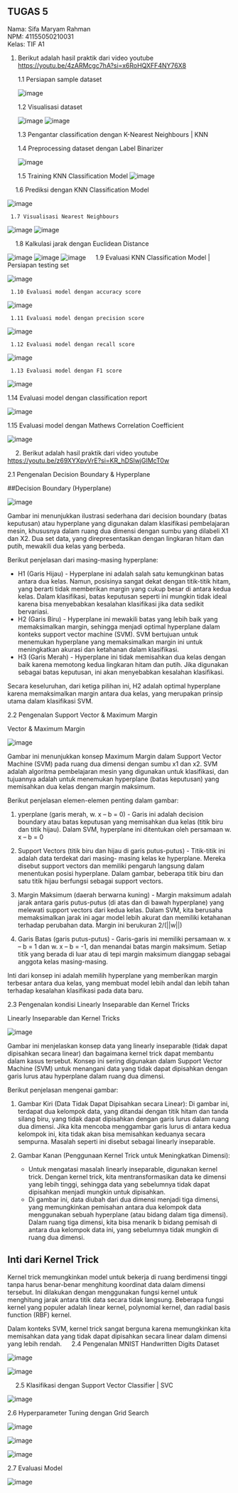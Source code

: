 ## TUGAS 5
Nama: Sifa Maryam Rahman<br>
NPM:	41155050210031<br>
Kelas:	TIF A1

1. Berikut adalah hasil praktik dari video youtube https://youtu.be/4zARMcgc7hA?si=x6RoHQXFF4NY76X8   

	 1.1 Persiapan sample dataset

   ![image](https://github.com/user-attachments/assets/4b1e3930-d8b5-428c-9ec9-e47ef400e15b)

	 1.2 Visualisasi dataset
 
   ![image](https://github.com/user-attachments/assets/4d54de92-3b74-4e2a-be09-a1c4003bcd6d)
   ![image](https://github.com/user-attachments/assets/9a4029de-7451-4b8e-bca3-a38f65bb1e2e)

	 1.3 Pengantar classification dengan K-Nearest Neighbours | KNN

   1.4 Preprocessing dataset dengan Label Binarizer

   ![image](https://github.com/user-attachments/assets/7a013906-598b-4927-8801-6c223cd18f62)

 
	 1.5 Training KNN Classification Model
   ![image](https://github.com/user-attachments/assets/77e43dc3-16ce-4c70-b204-84842a5403ab)

   1.6 Prediksi dengan KNN Classification Model

   ![image](https://github.com/user-attachments/assets/cb0184bc-88e1-4471-b7bb-428a1799767a)

	 1.7 Visualisasi Nearest Neighbours
 
   ![image](https://github.com/user-attachments/assets/298e4d2f-1fdd-46cd-a8a7-cc25e32f3cf2)
   ![image](https://github.com/user-attachments/assets/1f5f57a1-85c4-4a43-9975-b70553b2d0fb)

 
	 1.8 Kalkulasi jarak dengan Euclidean Distance
   
   ![image](https://github.com/user-attachments/assets/c0e377ff-90e3-4845-ac5a-0573fbcfaca4)
   ![image](https://github.com/user-attachments/assets/88035fa0-64f8-4824-ae76-bca66c2a0a48)
   ![image](https://github.com/user-attachments/assets/f551a114-9b7f-460e-840a-4b06dead858b)
 
	 1.9 Evaluasi KNN Classification Model | Persiapan testing set
   
   ![image](https://github.com/user-attachments/assets/ae1baf43-3494-44e0-b275-79a3389b2faf)

	 1.10 Evaluasi model dengan accuracy score
   
   ![image](https://github.com/user-attachments/assets/43725e03-e7bd-4309-9e41-ac8631b48490)

	 1.11 Evaluasi model dengan precision score

   ![image](https://github.com/user-attachments/assets/e820e924-6b1d-49e4-8ccc-e971460e9e4a)

	 1.12 Evaluasi model dengan recall score

   ![image](https://github.com/user-attachments/assets/498fa9f5-109c-474e-bddc-85cbf008f28c)

	 1.13 Evaluasi model dengan F1 score

   ![image](https://github.com/user-attachments/assets/0e8c7b83-8087-4f41-8ab0-a1d2389258ca)

   1.14 Evaluasi model dengan classification report

   ![image](https://github.com/user-attachments/assets/0b2e26e4-e17f-40aa-a466-9e6d6f5d796e)

   1.15 Evaluasi model dengan Mathews Correlation Coefficient
   
   ![image](https://github.com/user-attachments/assets/b7346cc7-c976-4843-9a1c-4774a9dc8b22)

 
 2. Berikut adalah hasil praktik dari video youtube https://youtu.be/z69XYXpvVrE?si=KR_hDSlwjGIMcT0w
 
 2.1 Pengenalan Decision Boundary & Hyperplane
    
##Decision Boundary (Hyperplane)

![image](https://github.com/user-attachments/assets/10f565a0-92a6-4734-882e-759209f77a39)

Gambar ini menunjukkan ilustrasi sederhana dari decision boundary (batas keputusan) atau hyperplane yang digunakan dalam klasifikasi pembelajaran mesin, khususnya dalam ruang dua dimensi dengan sumbu yang dilabeli X1 dan X2. Dua set data, yang direpresentasikan dengan lingkaran hitam dan putih, mewakili dua kelas yang berbeda. 

Berikut penjelasan dari masing-masing hyperplane:
	
  - H1 (Garis Hijau) - Hyperplane ini adalah salah satu kemungkinan batas antara dua kelas. Namun, posisinya sangat dekat dengan titik-titik hitam, yang berarti tidak memberikan margin yang cukup besar di antara kedua kelas. Dalam klasifikasi, batas keputusan seperti ini mungkin tidak ideal karena bisa menyebabkan kesalahan klasifikasi jika data sedikit bervariasi.<BR>
  - H2  (Garis Biru) - Hyperplane ini mewakili batas yang lebih baik yang memaksimalkan margin, sehingga menjadi optimal hyperplane dalam konteks support vector machine (SVM). SVM bertujuan untuk menemukan hyperplane yang memaksimalkan margin ini untuk meningkatkan akurasi dan ketahanan dalam klasifikasi.<BR>
  - H3  (Garis Merah) - Hyperplane ini tidak memisahkan dua kelas dengan baik karena memotong kedua lingkaran hitam dan putih. Jika digunakan sebagai batas keputusan, ini akan menyebabkan kesalahan klasifikasi.<BR>

Secara keseluruhan, dari ketiga pilihan ini, H2 adalah optimal hyperplane karena memaksimalkan margin antara dua kelas, yang merupakan prinsip utama dalam klasifikasi SVM.

2.2 Pengenalan Support Vector & Maximum Margin

Vector & Maximum Margin


![image](https://github.com/user-attachments/assets/438456e0-26a1-4cfb-92f9-b670349c89a0)

Gambar ini menunjukkan konsep Maximum Margin dalam Support Vector Machine (SVM) pada ruang dua dimensi dengan sumbu x1 dan x2. SVM adalah algoritma pembelajaran mesin yang digunakan untuk klasifikasi, dan tujuannya adalah untuk menemukan hyperplane (batas keputusan) yang memisahkan dua kelas dengan margin maksimum.

Berikut penjelasan elemen-elemen penting dalam gambar:
    
1. yperplane (garis merah, w. x – b = 0) - Garis ini adalah decision boundary atau batas keputusan yang memisahkan            dua kelas (titik biru dan titik hijau). Dalam SVM, hyperplane ini ditentukan oleh persamaan w. x – b = 0
	
2. Support Vectors (titik biru dan hijau di garis putus-putus) - Titik-titik ini adalah data terdekat dari masing-            masing kelas ke hyperplane. Mereka disebut support vectors dan memiliki pengaruh langsung dalam menentukan posisi          hyperplane. Dalam gambar, beberapa titik biru dan satu titik hijau berfungsi sebagai support vectors.
 
3. Margin Maksimum (daerah berwarna kuning) - Margin maksimum adalah jarak antara garis putus-putus (di atas dan di           bawah hyperplane) yang melewati support vectors dari kedua kelas. Dalam SVM, kita berusaha memaksimalkan jarak             ini agar model lebih akurat dan memiliki ketahanan terhadap perubahan data. Margin ini berukuran 2/(||w||)
    
4. Garis Batas (garis putus-putus) - Garis-garis ini memiliki persamaan w. x – b = 1 dan w. x – b = -1, dan menandai          batas margin maksimum. Setiap titik yang berada di luar atau di tepi margin maksimum dianggap sebagai anggota              kelas masing-masing.

Inti dari konsep ini adalah memilih hyperplane yang memberikan margin terbesar antara dua kelas, yang membuat model lebih andal dan lebih tahan terhadap kesalahan klasifikasi pada data baru.
	
2.3 Pengenalan kondisi Linearly Inseparable dan Kernel Tricks

Linearly Inseparable dan Kernel Tricks

![image](https://github.com/user-attachments/assets/740451e7-83fb-4ab7-b754-c9c7b37dbb55)

Gambar ini menjelaskan konsep data yang linearly inseparable (tidak dapat dipisahkan secara linear) dan bagaimana kernel trick dapat membantu dalam kasus tersebut. Konsep ini sering digunakan dalam Support Vector Machine (SVM) untuk menangani data yang tidak dapat dipisahkan dengan garis lurus atau hyperplane dalam ruang dua dimensi.

Berikut penjelasan mengenai gambar:
1.  Gambar Kiri (Data Tidak Dapat Dipisahkan secara Linear):
    Di gambar ini, terdapat dua kelompok data, yang ditandai dengan titik hitam dan tanda silang biru, yang tidak dapat        dipisahkan dengan garis lurus dalam ruang dua dimensi. Jika kita mencoba menggambar garis lurus di antara kedua            kelompok ini, kita tidak akan bisa memisahkan keduanya secara sempurna. Masalah seperti ini disebut sebagai linearly       inseparable.

2. Gambar Kanan (Penggunaan Kernel Trick untuk Meningkatkan Dimensi):
	 - Untuk mengatasi masalah linearly inseparable, digunakan kernel trick. Dengan kernel trick, kita mentransformasikan         data ke dimensi yang lebih tinggi, sehingga data yang sebelumnya tidak dapat dipisahkan menjadi mungkin untuk     dipisahkan.
	 - Di gambar ini, data diubah dari dua dimensi menjadi tiga dimensi, yang memungkinkan pemisahan antara dua kelompok          data menggunakan sebuah hyperplane (atau bidang dalam tiga dimensi). Dalam ruang tiga dimensi, kita bisa menarik b         bidang pemisah di antara dua kelompok data ini, yang sebelumnya tidak mungkin di ruang dua dimensi.

## Inti dari Kernel Trick

Kernel trick memungkinkan model untuk bekerja di ruang berdimensi tinggi tanpa harus benar-benar menghitung koordinat data dalam dimensi tersebut. Ini dilakukan dengan menggunakan fungsi kernel untuk menghitung jarak antara titik data secara tidak langsung. Beberapa fungsi kernel yang populer adalah linear kernel, polynomial kernel, dan radial basis function (RBF) kernel.

Dalam konteks SVM, kernel trick sangat berguna karena memungkinkan kita memisahkan data yang tidak dapat dipisahkan secara linear dalam dimensi yang lebih rendah.
 
2.4 Pengenalan MNIST Handwritten Digits Dataset
 
![image](https://github.com/user-attachments/assets/66f51d1d-7e3b-4f3b-a8ec-a43117111592)

![image](https://github.com/user-attachments/assets/2e1b79a5-daec-43a6-86e8-ab5868b9af19)

 
2.5 Klasifikasi dengan Support Vector Classifier | SVC

![image](https://github.com/user-attachments/assets/e27ea5cc-494c-43a3-949e-0cde0f05dd6e)

2.6 Hyperparameter Tuning dengan Grid Search

![image](https://github.com/user-attachments/assets/a42e2213-2cdb-4178-8b48-f7c438a448a8)

![image](https://github.com/user-attachments/assets/6ca93b98-f161-4528-b932-4db415807c1d)

![image](https://github.com/user-attachments/assets/49b991a3-09dd-44ec-bd78-4549985bbd54)

2.7 Evaluasi Model

![image](https://github.com/user-attachments/assets/6b09ae5f-e350-4c89-b3c4-94aa68cb65fb)
